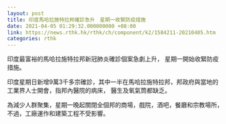 ```yaml
---
layout: post
title: 印度馬哈拉施特拉邦確診急升　星期一收緊防疫措施
date: 2021-04-05 01:29:32.000000000 +08:00
link: https://news.rthk.hk/rthk/ch/component/k2/1584211-20210405.htm
categories: rthk
---
```


印度最富裕的馬哈拉施特拉邦新冠肺炎確診個案急劇上升， 星期一開始收緊防疫措施。

印度星期日新增9萬3千多宗確診，其中一半在馬哈拉施特拉邦，邦政府與當地的工業界人士開會，指邦內醫院的病床， 醫生及氧氣筒都缺乏。 

為減少人群聚集，星期一晚起關閉全個邦的商場，戲院，酒吧，餐廳和宗教場所，不過，工廠運作和建築工程不受影響。
